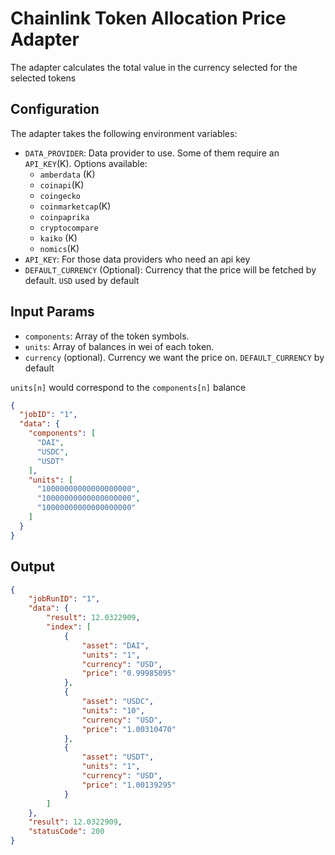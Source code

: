 # Chainlink Token Allocation Price Adapter

The adapter calculates the total value in the currency selected for the selected tokens

## Configuration

The adapter takes the following environment variables:

- `DATA_PROVIDER`: Data provider to use. Some of them require an `API_KEY`(K). Options available:
    - `amberdata` (K)
    - `coinapi`(K)
    - `coingecko`
    - `coinmarketcap`(K)
    - `coinpaprika`
    - `cryptocompare`
    - `kaiko` (K)
    - `nomics`(K)
- `API_KEY`: For those data providers who need an api key
- `DEFAULT_CURRENCY` (Optional): Currency that the price will be fetched by default. `USD` used by default


## Input Params

- `components`: Array of the token symbols. 
- `units`: Array of balances in wei of each token.
- `currency` (optional). Currency we want the price on. `DEFAULT_CURRENCY` by default

`units[n]` would correspond to the `components[n]` balance

```json
{
  "jobID": "1",
  "data": {
    "components": [
      "DAI",
      "USDC",
      "USDT"
    ],
    "units": [
      "10000000000000000000",
      "10000000000000000000",
      "10000000000000000000"
    ]
  }
}
```

## Output
```json
{
    "jobRunID": "1",
    "data": {
        "result": 12.0322909,
        "index": [
            {
                "asset": "DAI",
                "units": "1",
                "currency": "USD",
                "price": "0.99985095"
            },
            {
                "asset": "USDC",
                "units": "10",
                "currency": "USD",
                "price": "1.00310470"
            },
            {
                "asset": "USDT",
                "units": "1",
                "currency": "USD",
                "price": "1.00139295"
            }
        ]
    },
    "result": 12.0322909,
    "statusCode": 200
}
```
